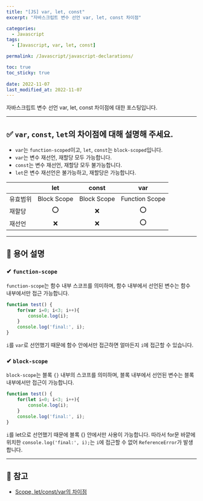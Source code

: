 ```yaml
---
title: "[JS] var, let, const"
excerpt: "자바스크립트 변수 선언 var, let, const 차이점"

categories:
  - Javascript
tags:
  - [Javascript, var, let, const]

permalink: /Javascript/javascript-declarations/

toc: true
toc_sticky: true
 
date: 2022-11-07
last_modified_at: 2022-11-07
---
```

자바스크립트 변수 선언 var, let, const 차이점에 대한 포스팅입니다.

***

## ✅ `var`, `const`, `let`의 차이점에 대해 설명해 주세요.
- `var`는 `function-scoped`이고, `let`, `const`는 `block-scoped`입니다.
- `var`는 변수 재선언, 재할당 모두 가능합니다.
- `const`는 변수 재선언, 재할당 모두 불가능합니다.
- `let`은 변수 재선언은 불가능하고, 재할당은 가능합니다.

||let|const|var|
|----|:---:|:---:|:---:|
|유효범위|Block Scope|Block Scope|Function Scope|
|재할당|⭕|❌|⭕|
|재선언|❌|❌|⭕|

***

## 🔗 용어 설명
### ✔ `function-scope`
`function-scope`는 함수 내부 스코프를 의미하며, 함수 내부에서 선언된 변수는 함수 내부에서만 접근 가능합니다.
```javascript
function test() {
    for(var i=0; i<3; i++){
        console.log(i);
    }
    console.log('final:', i);
}
```
`i`를 `var`로 선언했기 때문에 함수 안에서만 접근하면 얼마든지 `i`에 접근할 수 있습니다.

### ✔ `block-scope`
`block-scope`는 블록 `{}` 내부의 스코프를 의미하며, 블록 내부에서 선언된 변수는 블록 내부에서만 접근이 가능합니다.
```javascript
function test() {
    for(let i=0; i<3; i++){
        console.log(i);
    }
    console.log('final:', i);
}
```
`i`를 let으로 선언했기 때문에 블록 {} 안에서만 사용이 가능합니다. 따라서 for문 바깥에 위치한 `console.log('final:', i);`는 `i`에 접근할 수 없어 `ReferenceError`가 발생합니다.

***
## 🔗 참고
- [Scope, let/const/var의 차이점](https://joooing.tistory.com/entry/Scope)